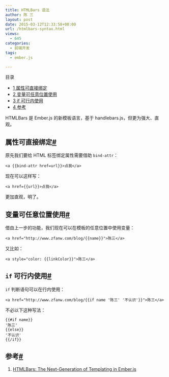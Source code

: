```yaml
---
title: HTMLBars 语法
author: 陈 三
layout: post
date: 2015-03-12T12:33:58+00:00
url: /htmlbars-syntax.html
views:
  - 645
categories:
  - 前端开发
tags:
  - ember.js

---
```

<div id="toc_container" class="ml-l u-floatRight pure-u-1-1 pure-u-sm-2-5 toc_white no_bullets">
  <nav id="myaffix">
  
  <p class="toc-title">
    目录
  </p>
  
  <ul class="toc-list nav" role="menu">
    <li class="toc-list__item" role="menuitem">
      <a href="#i"><span class="toc_number toc_depth_1">1</span> 属性可直接绑定</a>
    </li>
    <li class="toc-list__item" role="menuitem">
      <a href="#i-2"><span class="toc_number toc_depth_1">2</span> 变量可任意位置使用</a>
    </li>
    <li class="toc-list__item" role="menuitem">
      <a href="#if"><span class="toc_number toc_depth_1">3</span> if 可行内使用</a>
    </li>
    <li class="toc-list__item" role="menuitem">
      <a href="#i-3"><span class="toc_number toc_depth_1">4</span> 参考</a>
    </li>
  </ul></nav>
</div>

<div class="">
  <p>
    HTMLBars 是 Ember.js 的新模板语言，基于 handlebars.js，但更为强大、直观。
  </p>
  
  <h2 class="storycontent-h2">
    <span id="i">属性可直接绑定</span><a title="标题链接地址" class="u-floatRight hidden" id="heyi" href="#i"><span class="" aria-hidden="true">#</span></a>
  </h2>
  
  <p>
    原先我们要给 HTML 标签绑定属性需要借助 <code>bind-attr</code>：
  </p>
  
  <pre><code>&lt;a {{bind-attr href=url}}&gt;点我&lt;/a&gt;
</code></pre>
  
  <p>
    现在可以这样写：
  </p>
  
  <pre><code>&lt;a href={{url}}&gt;点我&lt;/a&gt;
</code></pre>
  
  <p>
    更加直观，明了。
  </p>
  
  <h2 class="storycontent-h2">
    <span id="i-2">变量可任意位置使用</span><a title="标题链接地址" class="u-floatRight hidden" id="heyi-2" href="#i-2"><span class="" aria-hidden="true">#</span></a>
  </h2>
  
  <p>
    借由上一步的功能，我们现在可以在模板的任意位置中使用变量：
  </p>
  
  <pre><code>&lt;a href="http://www.zfanw.com/blog/{{name}}"&gt;陈三&lt;/a&gt;
</code></pre>
  
  <p>
    又比如：
  </p>
  
  <pre><code>&lt;a style="color: {{linkColor}}"&gt;陈三&lt;/a&gt;
</code></pre>
  
  <h2 class="storycontent-h2">
    <span id="if"><code>if</code> 可行内使用</span><a title="标题链接地址" class="u-floatRight hidden" id="heyif" href="#if"><span class="" aria-hidden="true">#</span></a>
  </h2>
  
  <p>
    <code>if</code> 判断语句可以在行内使用：
  </p>
  
  <pre><code>&lt;a href="http://www.zfanw.com/blog/{{if name '陈三' '不认识'}}"&gt;陈三&lt;/a&gt;
</code></pre>
  
  <p>
    不必以下这种写法：
  </p>
  
  <pre><code>{{#if name}}
'陈三'
{{else}}
'不认识'
{{/if}}
</code></pre>
  
  <h2 class="storycontent-h2">
    <span id="i-3">参考</span><a title="标题链接地址" class="u-floatRight hidden" id="heyi-3" href="#i-3"><span class="" aria-hidden="true">#</span></a>
  </h2>
  
  <ol>
    <li>
      <a href="http://talks.erikbryn.com/htmlbars-emberconf/#/">HTMLBars: The Next-Generation of Templating in Ember.js</a>
    </li>
  </ol>
</div>